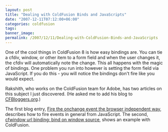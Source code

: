```yaml
---
layout: post
title: "Dealing with ColdFusion Binds and JavaScripts"
date: "2007-12-11T07:12:00+06:00"
categories: coldfusion 
tags: 
banner_image: 
permalink: /2007/12/11/Dealing-with-ColdFusion-Binds-and-JavaScripts
---
```


One of the cool things in ColdFusion 8 is how easy bindings are. You can tie a cfdiv, window, or other item to a form field and when the user changes it, the cfdiv will automatically note the change. This all happens with the magic of bindings. One problem you run into however is setting the form field via JavaScript. If you do this - you will notice the bindings don't fire like you would expect.

Rakshith, who works on the ColdFusion team for Adobe, has two articles on this subject I just discovered. (He asked me to add his blog to <a href="http://www.coldfusionbloggers.org">CFBloggers.org</a>.)

The first blog entry, <a href="http://www.rakshith.net/blog/?p=35">Fire the onchange event the browser independent way</a>, describes how to fire events in general from JavaScript. The second, <a href="http://www.rakshith.net/blog/?p=36">cfwindow url binding: bind on window source</a>, shows an example with ColdFusion.